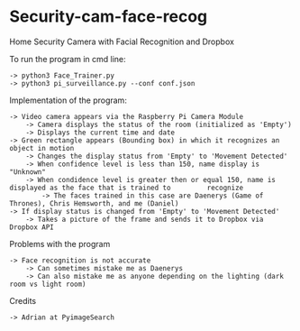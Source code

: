 # Security-cam-face-recog

Home Security Camera with Facial Recognition and Dropbox

To run the program in cmd line:

	-> python3 Face_Trainer.py
	-> python3 pi_surveillance.py --conf conf.json


Implementation of the program:

	-> Video camera appears via the Raspberry Pi Camera Module
		-> Camera displays the status of the room (initialized as 'Empty')
		-> Displays the current time and date 
	-> Green rectangle appears (Bounding box) in which it recognizes an object in motion
		-> Changes the display status from 'Empty' to 'Movement Detected'
		-> When confidence level is less than 150, name display is "Unknown"
		-> When condidence level is greater then or equal 150, name is displayed as the face that is trained to 		recognize
			-> The faces trained in this case are Daenerys (Game of Thrones), Chris Hemsworth, and me (Daniel)
	-> If display status is changed from 'Empty' to 'Movement Detected'
		-> Takes a picture of the frame and sends it to Dropbox via Dropbox API


Problems with the program

	-> Face recognition is not accurate
		-> Can sometimes mistake me as Daenerys 
		-> Can also mistake me as anyone depending on the lighting (dark room vs light room)

Credits

	-> Adrian at PyimageSearch
